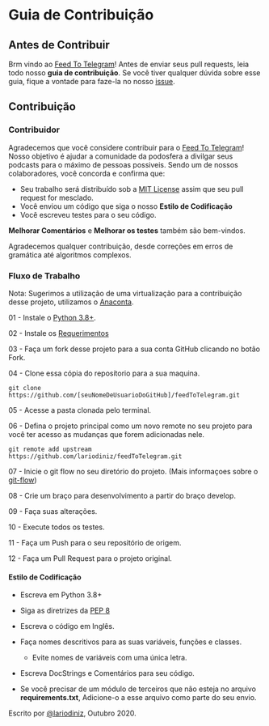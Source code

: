 # Guia de Contribuição

## Antes de Contribuir

Brm vindo ao [Feed To Telegram](https://github.com/lariodiniz/feedToTelegram)! Antes de enviar seus pull requests, leia todo nosso **guia de contribuição**. Se você tiver qualquer dúvida sobre esse guia, fique a vontade para faze-la no nosso [issue](https://github.com/lariodiniz/feedToTelegram/issues/new).

## Contribuição


### Contribuidor

Agradecemos que você considere contribuir para o [Feed To Telegram](https://github.com/lariodiniz/feedToTelegram)! Nosso objetivo é ajudar a comunidade da podosfera a divilgar seus podcasts para o máximo de pessoas possiveis. Sendo um de nossos colaboradores, você concorda e confirma que:

- Seu trabalho será distribuído sob a [MIT License](LICENSE.md) assim que seu pull request for mesclado.
- Você enviou um código que siga o nosso **Estilo de Codificação**
- Você escreveu testes para o seu código.

**Melhorar Comentários** e **Melhorar os testes** também são bem-vindos.

Agradecemos qualquer contribuição, desde correções em erros de gramática até algoritmos complexos.

### Fluxo de Trabalho
 Nota: Sugerimos a utilização de uma virtualização para a contribuição desse projeto, utilizamos o [Anaconta](https://www.anaconda.com/download/).

 01 - Instale o [Python 3.8+](https://www.python.org/downloads/).

 02 - Instale os [Requerimentos](requirements.txt)

 03 - Faça um fork desse projeto para a sua conta GitHub clicando no botão Fork.

 04 - Clone essa cópia do reposítorio para a sua maquina.

 ```
 git clone https://github.com/[seuNomeDeUsuarioDoGitHub]/feedToTelegram.git
 ```

 05 - Acesse a pasta clonada pelo terminal.

 06 - Defina o projeto principal como um novo remote no seu projeto para você ter acesso as mudanças que forem adicionadas nele.

 ```
 git remote add upstream https://github.com/lariodiniz/feedToTelegram.git
 ```

 07 - Inicie o git flow no seu diretório do projeto. (Mais informaçoes sobre o [git-flow](https://medium.com/@lariodiniz/tutorial-git-com-git-flow-476ad906c8ae))

 08 - Crie um braço para desenvolvimento a partir do braço develop.

 09 - Faça suas alterações.

 10 - Execute todos os testes.

 11 - Faça um Push para o seu repositório de origem.

 12 - Faça um Pull Request para o projeto original.


#### Estilo de Codificação

- Escreva em Python 3.8+
- Siga as diretrizes da [PEP 8](https://www.python.org/dev/peps/pep-0008/)
- Escreva o código em Inglês.
- Faça nomes descritivos para as suas variáveis, funções e classes.
  - Evite nomes de variáveis com uma única letra.

- Escreva DocStrings e Comentários para seu código.
- Se você precisar de um módulo de terceiros que não esteja no arquivo __requirements.txt__, Adicione-o a esse arquivo como parte do seu envio.


Escrito por [@lariodiniz](https://github.com/lariodiniz), Outubro 2020.
